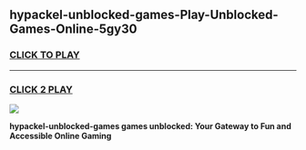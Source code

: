 
## hypackel-unblocked-games-Play-Unblocked-Games-Online-5gy30
<h3>
<a href="https://premium76.site?title=hypackel-unblocked-games&ref=24A">CLICK TO PLAY</a></h3>
<hr>

<h3>
<a href="https://premium76.site?title=hypackel-unblocked-games&ref=24A">CLICK 2 PLAY</a>
  
</h3>

<a href="https://premium76.site?title=hypackel-unblocked-games&ref=24A"><img src="https://clearcache.store/games.png"></a>


**hypackel-unblocked-games games unblocked: Your Gateway to Fun and Accessible Online Gaming**
